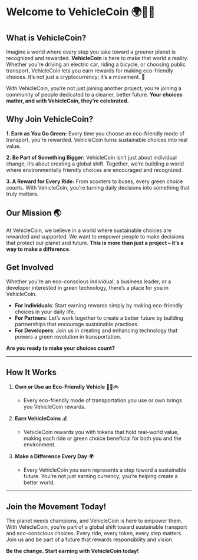 # Welcome to VehicleCoin 🌍🚴🌱

## What is VehicleCoin?

Imagine a world where every step you take toward a greener planet is recognized and rewarded. **VehicleCoin** is here to make that world a reality. Whether you’re driving an electric car, riding a bicycle, or choosing public transport, VehicleCoin lets you earn rewards for making eco-friendly choices. It’s not just a cryptocurrency; it’s a movement. 🌿

With VehicleCoin, you’re not just joining another project; you’re joining a community of people dedicated to a cleaner, better future. **Your choices matter, and with VehicleCoin, they’re celebrated.**

## Why Join VehicleCoin?

**1. Earn as You Go Green:** Every time you choose an eco-friendly mode of transport, you’re rewarded. VehicleCoin turns sustainable choices into real value.

**2. Be Part of Something Bigger:** VehicleCoin isn’t just about individual change; it’s about creating a global shift. Together, we’re building a world where environmentally friendly choices are encouraged and recognized.

**3. A Reward for Every Ride:** From scooters to buses, every green choice counts. With VehicleCoin, you’re turning daily decisions into something that truly matters.

## Our Mission 🌏

At VehicleCoin, we believe in a world where sustainable choices are rewarded and supported. We want to empower people to make decisions that protect our planet and future. **This is more than just a project – it’s a way to make a difference.**

## Get Involved

Whether you’re an eco-conscious individual, a business leader, or a developer interested in green technology, there’s a place for you in VehicleCoin.

- **For Individuals**: Start earning rewards simply by making eco-friendly choices in your daily life.
- **For Partners**: Let’s work together to create a better future by building partnerships that encourage sustainable practices.
- **For Developers**: Join us in creating and enhancing technology that powers a green revolution in transportation.

**Are you ready to make your choices count?**

---

## How It Works

1. **Own or Use an Eco-Friendly Vehicle** 🚗🛴🚲
    - Every eco-friendly mode of transportation you use or own brings you VehicleCoin rewards.

2. **Earn VehicleCoins** 💰
    - VehicleCoin rewards you with tokens that hold real-world value, making each ride or green choice beneficial for both you and the environment.

3. **Make a Difference Every Day** 🌍
    - Every VehicleCoin you earn represents a step toward a sustainable future. You’re not just earning currency; you’re helping create a better world.

---

## Join the Movement Today!

The planet needs champions, and VehicleCoin is here to empower them. With VehicleCoin, you’re part of a global shift toward sustainable transport and eco-conscious choices. Every ride, every token, every step matters. Join us and be part of a future that rewards responsibility and vision.

**Be the change. Start earning with VehicleCoin today!**
